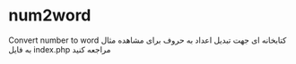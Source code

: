 # num2word
Convert number to word
کتابخانه ای جهت تبدیل اعداد به حروف
برای مشاهده مثال به فایل
index.php 
مراجعه کنید
